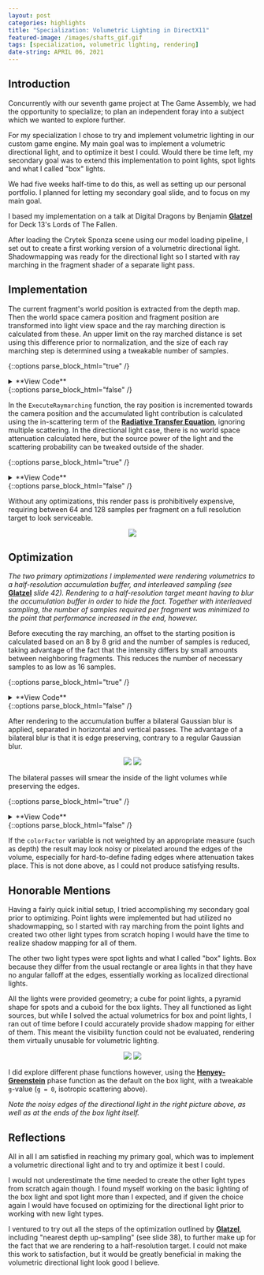 ```yaml
---
layout: post
categories: highlights
title: "Specialization: Volumetric Lighting in DirectX11"
featured-image: /images/shafts_gif.gif
tags: [specialization, volumetric lighting, rendering]
date-string: APRIL 06, 2021
---
```


<script src="//ajax.googleapis.com/ajax/libs/jquery/1.9.1/jquery.min.js"></script>
<script>window.jQuery || document.write('<script src="_/js/libs/jquery-1.9.1.min.js"><\/script>')</script>

## Introduction

Concurrently with our seventh game project at The Game Assembly, we had the opportunity to specialize; to plan an independent foray into a subject which we wanted to explore further.

For my specialization I chose to try and implement volumetric lighting in our custom game engine. My main goal was to implement a volumetric directional light, and to optimize it best I could.
Would there be time left, my secondary goal was to extend this implementation to point lights, spot lights and what I called "box" lights.

We had five weeks half-time to do this, as well as setting up our personal portfolio. I planned for letting my secondary goal slide, and to focus on my main goal.

I based my implementation on a talk at Digital Dragons by Benjamin **<a href="https://www.slideshare.net/BenjaminGlatzel/volumetric-lighting-for-many-lights-in-lords-of-the-fallen">Glatzel</a>** for Deck 13's Lords of The Fallen.

After loading the Crytek Sponza scene using our model loading pipeline, I set out to create a first working version of a volumetric directional light.
Shadowmapping was ready for the directional light so I started with ray marching in the fragment shader of a separate light pass.

## Implementation

The current fragment's world position is extracted from the depth map. Then the world space camera position and fragment position are transformed into light view space and the ray marching direction is calculated from these.
An upper limit on the ray marched distance is set using this difference prior to normalization, and the size of each ray marching step is determined using a tweakable number of samples.

{::options parse_block_html="true" /}
<details><summary markdown="span">**View Code**</summary>

```hlsl
PixelOutput main(VertexToPixel input)
{
    PixelOutput output;
    
    float raymarchDistanceLimit = 999.0f;

    float3 worldPosition = PixelShader_WorldPosition(input.myUV).rgb;
    float3 camPosition = cameraPosition.xyz;
    
    worldPosition -= directionalLightPosition.xyz;
    float3 positionLightVS = mul(toDirectionalLightView, worldPosition);
   
    camPosition -= directionalLightPosition.xyz;
    float3 cameraPositionLightVS = mul(toDirectionalLightView, camPosition);

    float4 invViewDirLightVS = float4(normalize(cameraPositionLightVS.xyz - positionLightVS.xyz), 0.0f);
    float raymarchDistance = clamp(length(cameraPositionLightVS.xyz - positionLightVS.xyz), 0.0f, raymarchDistanceLimit);

    float stepSize = raymarchDistance * numberOfSamplesReciprocal;

    float3 rayPositionLightVS = positionLightVS.xyz;
    
    // The total light contribution accumulated along the ray
    float3 VLI = 0.0f;

    [loop]
    for (float l = raymarchDistance; l > stepSize; l -= stepSize)
    {
        ExecuteRaymarching(rayPositionLightVS, invViewDirLightVS.xyz, stepSize, l, VLI);
    }
    
    output.myColor.rgb = directionalLightColor.rgb * VLI;
    output.myColor.a = 1.0f;
    return output;
}
```

</details>
{::options parse_block_html="false" /}

In the `ExecuteRaymarching` function, the ray position is incremented towards the camera position and the accumulated light contribution is calculated using the in-scattering term of the 
**<a href="https://en.wikipedia.org/wiki/Radiative_transfer">Radiative Transfer Equation</a>**, ignoring multiple scattering. 
In the directional light case, there is no world space attenuation calculated here, but the source power of the light and the scattering probability can be tweaked outside of the shader. 

{::options parse_block_html="true" /}
<details><summary markdown="span">**View Code**</summary>

```hlsl
void ExecuteRaymarching(inout float3 rayPositionLightVS, float3 invViewDirLightVS, float stepSize, float l, inout float3 VLI)
{
    rayPositionLightVS.xyz += stepSize * invViewDirLightVS.xyz;

    float3 visibilityTerm = ShadowFactor(rayPositionLightVS.xyz).xxx;
    
    // Distance to the current position on the ray in light view space
    float d = length(rayPositionLightVS.xyz);
    float dRcp = rcp(d); // reciprocal
    
    float3 intensity = scatteringProbability 
        * (visibilityTerm * (lightPower * 0.25 * PI_RCP) * dRcp * dRcp) 
        * exp(-d * scatteringProbability) 
        * exp(-l * scatteringProbability) 
        * stepSize;
    
    VLI += intensity;
}
```

</details>
{::options parse_block_html="false" /}

Without any optimizations, this render pass is prohibitively expensive, requiring between 64 and 128 samples per fragment on a full resolution target to look serviceable. 

<center>
    <div class="photoset-grid-custom">
       <img src="/images/shafts.jpg">
    </div>
</center>

## Optimization

*The two primary optimizations I implemented were rendering volumetrics to a half-resolution accumulation buffer, and interleaved sampling (see* **<a href="https://www.slideshare.net/BenjaminGlatzel/volumetric-lighting-for-many-lights-in-lords-of-the-fallen">Glatzel</a>** *slide 42).
Rendering to a half-resolution target meant having to blur the accumulation buffer in order to hide the fact. Together with interleaved sampling, the number of samples required per fragment was minimized to the point that performance increased in the end, however.* 

Before executing the ray marching, an offset to the starting position is calculated based on an 8 by 8 grid and the number of samples is reduced, taking advantage of the fact that the intensity differs by small amounts between neighboring fragments.
This reduces the number of necessary samples to as low as 16 samples.

{::options parse_block_html="true" /}
<details><summary markdown="span">**View Code**</summary>

```hlsl
PixelOutput main(VertexToPixel input)
{
    [...]

    float stepSize = raymarchDistance * numberOfSamplesReciprocal;
    
    // Input position offset by 0.5f from center of fragment
    float2 interleavedPosition = fmod(input.myPosition.xy - 0.5f, INTERLEAVED_GRID_SIZE);

    float index = (floor(interleavedPosition.y) * INTERLEAVED_GRID_SIZE + floor(interleavedPosition.x));

    // lightVolumetricRandomRayIndices contains the values 0..63 in a randomized order
    float rayStartOffset = lightVolumetricRandomRayIndices[index] * (stepSize * INTERLEAVED_GRID_SIZE_SQR_RCP); 
    
    float3 rayPositionLightVS = rayStartOffset * invViewDirLightVS.xyz + positionLightVS.xyz;

    float3 VLI = 0.0f;
    
    [loop]
    for (float l = raymarchDistance; l > 2.0f * stepSize; l -= stepSize)
    {
        ExecuteRaymarching(rayPositionLightVS, invViewDirLightVS.xyz, stepSize, l, VLI);
    }
    
    [...]
}
```

</details>
{::options parse_block_html="false" /}

After rendering to the accumulation buffer a bilateral Gaussian blur is applied, separated in horizontal and vertical passes. The advantage of a bilateral blur is that it is edge preserving, contrary to a regular Gaussian blur. 

<center>
    <div class="photoset-grid-custom" data-layout="2">
        <img src="/images/gaussian_blur.png">
        <img src="/images/bilateral_blur.jpg">
    </div>
</center>

The bilateral passes will smear the inside of the light volumes while preserving the edges.

{::options parse_block_html="true" /}
<details><summary markdown="span">**View Code**</summary>

```hlsl
// Horizontal
PixelOutput main(VertexToPixel input)
{
    PixelOutput returnValue;
	
    float texelSize = 1.0f / (myResolution.x / 8.0f);
    float3 blurColor = float3(0.0f, 0.0f, 0.0f);
    float normalizationFactor = 0.0f;
    float bZ = 1.0 / normpdf(0.0, SIGMA);
    float colorFactor = 0.0f;
    float3 originalPixelValue = fullscreenTexture1.Sample(defaultSampler, input.myUV.xy).rgb;
    
    unsigned int kernelSize = 5;
    float start = (((float) (kernelSize) - 1.0f) / 2.0f) * -1.0f;
    
    for (unsigned int i = 0; i < kernelSize; i++)
    {
        float2 uv = input.myUV.xy + float2(texelSize * (start + (float) i), 0.0f);
        float3 resource = fullscreenTexture1.Sample(defaultSampler, uv).rgb;
        colorFactor = normpdf3(resource - originalPixelValue, SIGMA) * bZ * gaussianKernel5[i];
        normalizationFactor += colorFactor;
        blurColor += resource * colorFactor;
    }
	
    returnValue.myColor.rgb = blurColor / normalizationFactor;
    returnValue.myColor.a = 1.0f;
    return returnValue; 
};
```

</details>
{::options parse_block_html="false" /}

If the `colorFactor` variable is not weighted by an appropriate measure (such as depth) the result may look noisy or pixelated around the edges of the volume, especially for hard-to-define fading edges where attenuation takes place. This is not done above, as I could not produce satisfying results.

## Honorable Mentions

Having a fairly quick initial setup, I tried accomplishing my secondary goal prior to optimizing. Point lights were implemented but had utilized no shadowmapping, so I started with ray marching from the point lights and created two other light types from scratch hoping I would have the time to realize shadow mapping for all of them.

The other two light types were spot lights and what I called "box" lights. Box because they differ from the usual rectangle or area lights in that they have no angular falloff at the edges, essentially working as localized directional lights.

All the lights were provided geometry; a cube for point lights, a pyramid shape for spots and a cuboid for the box lights. They all functioned as light sources, but while I solved the actual volumetrics for box and point lights, I ran out of time before I could accurately provide shadow mapping for either of them.
This meant the visibility function could not be evaluated, rendering them virtually unusable for volumetric lighting. 

<center>
    <div class="photoset-grid-custom" data-layout="2">
        <img src="/images/point_light.jpg">
        <img src="/images/box_light.jpg">
    </div>
</center>

I did explore different phase functions however, using the **<a href="https://www.astro.umd.edu/~jph/HG_note.pdf">Henyey-Greenstein</a>** phase function as the default on the box light, with a tweakable `g`-value (`g = 0`, isotropic scattering above).

*Note the noisy edges of the directional light in the right picture above, as well as at the ends of the box light itself.*

## Reflections

All in all I am satisfied in reaching my primary goal, which was to implement a volumetric directional light and to try and optimize it best I could. 

I would not underestimate the time needed to create the other light types from scratch again though. 
I found myself working on the basic lighting of the box light and spot light more than I expected, and if given the choice again I would have focused on optimizing
for the directional light prior to working with new light types. 

I ventured to try out all the steps of the optimization outlined by **<a href="https://www.slideshare.net/BenjaminGlatzel/volumetric-lighting-for-many-lights-in-lords-of-the-fallen">Glatzel</a>**,
including "nearest depth up-sampling" (see slide 38), to further make up for the fact that we are rendering to a half-resolution target. I could not make this work to satisfaction, but it would be greatly beneficial
in making the volumetric directional light look good I believe.

<script src="/assets/js/jquery.photoset-grid.js"></script>

<script type="text/javascript">
    $('.photoset-grid-custom').photosetGrid({
    // Set the gutter between columns and rows
    gutter: '5px',
  
    // Wrap the images in links
    highresLinks: true,
  
    // Asign a common rel attribute
    rel: 'print-gallery',

    onInit: function(){},
    
    onComplete: function(){
        // Show the grid after it renders
        $('.photoset-grid-custom').attr('style', '');
    }
});
</script>